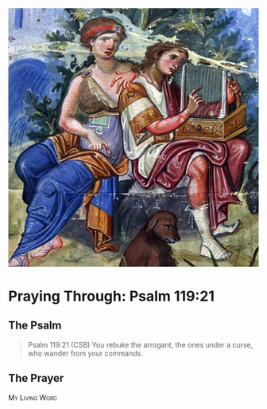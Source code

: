 <img class="intro-right" src="art-paris-psalter.jpg">

<style>
  li {list-style-type: none;}
  p + ul {
    margin-top: -18px;
}
</style>

# Praying Through: Psalm 119:21

## The Psalm

>Psalm 119:21 (CSB) You rebuke the arrogant, the ones under a curse, who wander from your commands.

## The Prayer

<div style="font-variant: small-caps;">
My Living Word
</div>
